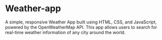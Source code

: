 # Weather-app
A simple, responsive Weather App built using HTML, CSS, and JavaScript, powered by the OpenWeatherMap API. This app allows users to search for real-time weather information of any city around the world.
